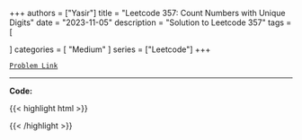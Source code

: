 
+++
authors = ["Yasir"]
title = "Leetcode 357: Count Numbers with Unique Digits"
date = "2023-11-05"
description = "Solution to Leetcode 357"
tags = [
    
]
categories = [
    "Medium"
]
series = ["Leetcode"]
+++



[`Problem Link`](https://leetcode.com/problems/count-numbers-with-unique-digits/description/)

---

**Code:**

{{< highlight html >}}

{{< /highlight >}}

